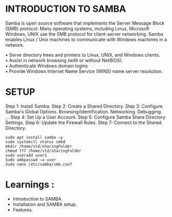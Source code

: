 
# INTRODUCTION TO SAMBA

Samba is open source software that implements the Server Message Block (SMB) protocol. Many operating systems, including Linux, Microsoft Windows, UNIX use the SMB protocol for client-server networking. Samba enables Linux / Unix machines to communicate with Windows machines in a network. 


• Serve directory trees and printers to Linux, UNIX, and Windows clients.   
• Assist in network browsing (with or without NetBIOS).    
• Authenticate Windows domain logins    
• Provide Windows Internet Name Service (WINS) name server resolution.


# SETUP


Step 1: Install Samba.
Step 2: Create a Shared Directory.
Step 3: Configure Samba's Global Options. Browsing/Identification. Networking. Debugging. ...
Step 4: Set Up a User Account.
Step 5: Configure Samba Share Directory Settings.
Step 6: Update the Firewall Rules.
Step 7: Connect to the Shared Directory.
    

`sudo apt install samba –y`    
`sudo systemctl status smbd`    
`mkdir /home/std/sharingFolder`    
`chmod 777 /home/std/sharingFolder`    
`sudo useradd user1`    
`Sudo ambpasswd –a user`    
`Sudo nano /etc/samba/smb.conf`     

# Learnings : 
- Introduction to SAMBA.
- Installation and SAMBA setup.
- Features.
